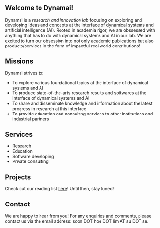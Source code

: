 ## Welcome to Dynamai!

Dynamai is a *research and innovation lab* focusing on exploring and developing ideas and concepts at the interface of dynamical systems and artificial intelligence (AI). Rooted in academia rigor, we are obssessed with anything that has to do with dynamical systems and AI in our lab. We are excited to turn our obsession into not only academic publications but also products/services in the form of impactful real world contributions! 
<br>

## Missions
Dynamai strives to:
- To explore various foundational topics at the interface of dynamical systems and AI 
- To produce state-of-the-arts research results and softwares at the interface of dynamical systems and AI
- To share and disseminate knowledge and information about the latest progress in research at this interface  
- To provide education and consulting services to other institutions and industrial partners

## Services
- Research
- Education   
- Software developing
- Private consulting

## Projects 
Check out our reading list [here](https://shoelim.github.io/DSxML/)! Until then, stay tuned!
<br>

## Contact 
We are happy to hear from you! For any enquiries and comments, please contact us via the email address: soon DOT hoe DOT lim AT su DOT se. 
